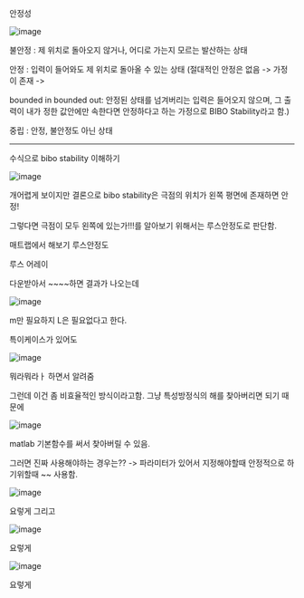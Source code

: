 안정성

![image](https://github.com/homind/control-systems-engineering/assets/101074052/98c253ab-b59c-4992-af09-67478a22d9bc)

불안정 : 제 위치로 돌아오지 않거나, 어디로 가는지 모르는 발산하는 상태

안정 : 입력이 들어와도 제 위치로 돌아올 수 있는 상태 (절대적인 안정은 없음 -> 가정이 존재 -> 

bounded in bounded out: 안정된 상태를 넘겨버리는 입력은 들어오지 않으며, 그 출력이 내가 정한 값안에만 속한다면 안정하다고 하는 가정으로 BIBO Stability라고 함.)

중립 : 안정, 불안정도 아닌 상태

------

수식으로 bibo stability 이해하기

 ![image](https://github.com/homind/control-systems-engineering/assets/101074052/768b49cb-ef1b-446c-a73a-53d9ad49a615)


개어렵게 보이지만 결론으로 bibo stability은 극점의 위치가 왼쪽 평면에 존재하면 안정! 


그렇다면 극점이 모두 왼쪽에 있는가!!!를 알아보기 위해서는 루스안정도로 판단함.
 
   
매트랩에서 해보기 루스안정도

루스 어레이

 다운받아서 ~~~~하면 결과가 나오는데

 ![image](https://github.com/homind/control-systems-engineering/assets/101074052/849a08ef-a20b-4dd6-8cac-6e16eab9e887)


m만 필요하지 L은 필요없다고 한다.


특이케이스가 있어도 

![image](https://github.com/homind/control-systems-engineering/assets/101074052/29b950bc-e7df-49d5-9dc0-7d950dd04b04)

뭐라뭐라ㅏ 하면서 알려줌

그런데 이건 좀 비효율적인 방식이라고함. 그냥 특성방정식의 해를 찾아버리면 되기 때문에
 
![image](https://github.com/homind/control-systems-engineering/assets/101074052/1d9e107b-6f78-4d0e-9449-0910c9b535be)


matlab 기본함수를 써서 찾아버릴 수 있음. 


그러면 진짜 사용해야하는 경우는?? -> 파라미터가 있어서 지정해야할때 안정적으로 하기위할때 ~~ 사용함.

![image](https://github.com/homind/control-systems-engineering/assets/101074052/04eae2a2-822f-433e-a27a-a8badfeec334)

요렇게 그리고

![image](https://github.com/homind/control-systems-engineering/assets/101074052/9a507965-f02b-4830-b68c-d52b385a3603)


요렇게

![image](https://github.com/homind/control-systems-engineering/assets/101074052/4574b4f1-754d-4a27-8fd4-2d5476ec75b9)


요렇게








